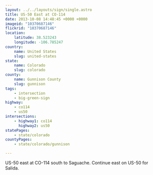 ```yaml
---
layout: ../../layouts/sign/single.astro
title: US-50 East at CO-114
date: 2013-10-08 14:48:45 +0000 +0000
imageid: "10370687146"
flickrid: "10370687146"
location:
    latitude: 38.523243
    longitude: -106.785247
country:
    name: United States
    slug: united-states
state:
    name: Colorado
    slug: colorado
county:
    name: Gunnison County
    slug: gunnison
tags:
    - intersection
    - big-green-sign
highway:
    - co114
    - us50
intersections:
    - highway1: co114
      highway2: us50
statePages:
    - state/colorado
countyPages:
    - state/colorado/gunnison

---
```

US-50 east at CO-114 south to Saguache.  Continue east on US-50 for Salida.